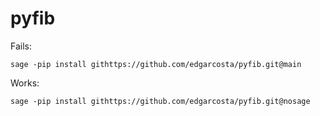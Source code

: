 # pyfib

Fails:

```
sage -pip install githttps://github.com/edgarcosta/pyfib.git@main
```

Works:
```
sage -pip install githttps://github.com/edgarcosta/pyfib.git@nosage
```
